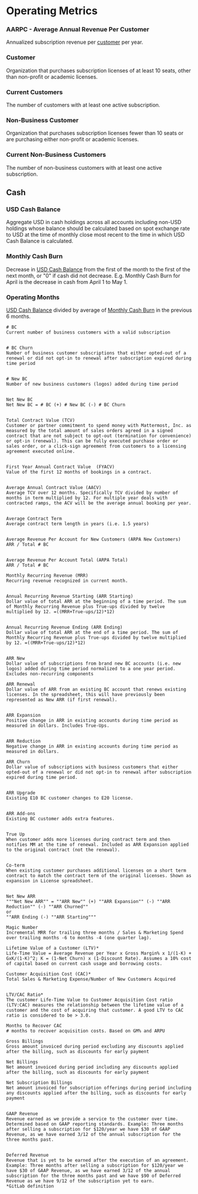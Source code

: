 # Operating Metrics  


### AARPC - Average Annual Revenue Per Customer 

Annualized subscription revenue per [customer](#Customer) per year.

### Customer 
Organization that purchases subscription licenses of at least 10 seats, other than non-profit or academic licenses.

### Current Customers 
The number of customers with at least one active subscription.

### Non-Business Customer 
Organization that purchases subscription licenses fewer than 10 seats or are purchasing either non-profit or academic licenses. 

### Current Non-Business Customers 
The number of non-business customers with at least one active subscription.

## Cash 

### USD Cash Balance 

Aggregate USD in cash holdings across all accounts including non-USD holdings whose balance should be calculated based on spot exchange rate to USD at the time of monthly close most recent to the time in which USD Cash Balance is calculated. 

### Monthly Cash Burn

Decrease in [USD Cash Balance](#usd-cash-balance) from the first of the month to the first of the next month, or "0" if cash did not decrease. E.g. Monthly Cash Burn for April is the decrease in cash from April 1 to May 1. 
 
### Operating Months 

[USD Cash Balance](#usd-cash-balance) divided by average of [Monthly Cash Burn](#monthly-cash-burn) in the previous 6 months. 

```
# BC  	
Current number of business customers with a valid subscription


# BC Churn
Number of business customer subscriptions that either opted-out of a renewal or did not opt-in to renewal after subscription expired during time period


# New BC
Number of new business customers (logos) added during time period


Net New BC
Net New BC = # BC (+) # New BC (-) # BC Churn


Total Contract Value (TCV)
Customer or partner commitment to spend money with Mattermost, Inc. as measured by the total amount of sales orders agreed in a signed contract that are not subject to opt-out (termination for convenience) or opt-in (renewal). This can be fully executed purchase order or sales order, or a click-sign agreement from customers to a licensing agreement executed online.


First Year Annual Contract Value  (FYACV)
Value of the first 12 months of bookings in a contract.


Average Annual Contract Value (AACV)
Average TCV over 12 months. Specifically TCV divided by number of months in term multiplied by 12. For multiple year deals with contracted ramps, the ACV will be the average annual booking per year.


Average Contract Term
Average contract term length in years (i.e. 1.5 years)


Average Revenue Per Account for New Customers (ARPA New Customers)
ARR / Total # BC


Average Revenue Per Account Total (ARPA Total)
ARR / Total # BC
		
Monthly Recurring Revenue (MRR)
Recurring revenue recognized in current month.


Annual Recurring Revenue Starting (ARR Starting)	
Dollar value of total ARR at the beginning of a time period. The sum of Monthly Recurring Revenue plus True-ups divided by twelve multiplied by 12. =((MRR+True-ups/12)*12)


Annual Recurring Revenue Ending (ARR Ending)	
Dollar value of total ARR at the end of a time period. The sum of Monthly Recurring Revenue plus True-ups divided by twelve multiplied by 12. =((MRR+True-ups/12)*12)


ARR New
Dollar value of subscriptions from brand new BC accounts (i.e. new logos) added during time period normalized to a one year period. Excludes non-recurring components

ARR Renewal	
Dollar value of ARR from an existing BC account that renews existing licenses. In the spreadsheet, this will have previously been represented as New ARR (if first renewal).


ARR Expansion
Positive change in ARR in existing accounts during time period as measured in dollars. Includes True-Ups.


ARR Reduction
Negative change in ARR in existing accounts during time period as measured in dollars. 

ARR Churn 	
Dollar value of subscriptions with business customers that either opted-out of a renewal or did not opt-in to renewal after subscription expired during time period.


ARR Upgrade	
Existing E10 BC customer changes to E20 license.


ARR Add-ons
Existing BC customer adds extra features.


True Up	
When customer adds more licenses during contract term and then notifies MM at the time of renewal. Included as ARR Expansion applied to the original contract (not the renewal).


Co-term
When existing customer purchases additional licenses on a short term contract to match the contract term of the original licenses. Shown as expansion in License spreadsheet.


Net New ARR		
"""Net New ARR"" = ""ARR New"" (+) ""ARR Expansion"" (-) ""ARR Reduction"" (-) ""ARR Churned"" 
or 
""ARR Ending (-) ""ARR Starting"""
		
Magic Number
Incremental MRR for trailing three months / Sales & Marketing Spend over trailing months -6 to months -4 (one quarter lag).

Lifetime Value of a Customer (LTV)*
Life-Time Value = Average Revenue per Year x Gross Margin% x 1/(1-K) + GxK/(1-K)^2; K = (1-Net Churn) x (1-Discount Rate). Assumes a 10% cost of capital based on current cash usage and borrowing costs.

Customer Acquisition Cost (CAC)*
Total Sales & Marketing Expense/Number of New Customers Acquired


LTV/CAC Ratio*
The customer Life-Time Value to Customer Acquisition Cost ratio (LTV:CAC) measures the relationship between the lifetime value of a customer and the cost of acquiring that customer. A good LTV to CAC ratio is considered to be > 3.0.

Months to Recover CAC
# months to recover acquisition costs. Based on GM% and ARPU	
		
Gross Billings
Gross amount invoiced during period excluding any discounts applied after the billing, such as discounts for early payment

Net Billings
Net amount invoiced during period including any discounts applied after the billing, such as discounts for early payment

Net Subscription Billings
Net amount invoiced for subscription offerings during period including any discounts applied after the billing, such as discounts for early payment


GAAP Revenue
Revenue earned as we provide a service to the customer over time. Determined based on GAAP reporting standards. Example: Three months after selling a subscription for $120/year we have $30 of GAAP Revenue, as we have earned 3/12 of the annual subscription for the three months past. 


Deferred Revenue
Revenue that is yet to be earned after the execution of an agreement. Example: Three months after selling a subscription for $120/year we have $30 of GAAP Revenue, as we have earned 3/12 of the annual subscription for the three months past and we have $90 of Deferred Revenue as we have 9/12 of the subscription yet to earn. 
*GitLab definition

```

